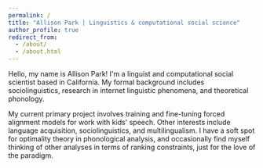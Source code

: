 ```yaml
---
permalink: /
title: "Allison Park | Linguistics & computational social science"
author_profile: true
redirect_from: 
  - /about/
  - /about.html
---
```

Hello, my name is Allison Park! I'm a linguist and computational social scientist based in California. My formal background includes sociolinguistics, research in internet linguistic phenomena, and theoretical phonology.

My current primary project involves training and fine-tuning forced alignment models for work with kids' speech. Other interests include language acquisition, sociolinguistics, and multilingualism. I have a soft spot for optimality theory in phonological analysis, and occasionally find myself thinking of other analyses in terms of ranking constraints, just for the love of the paradigm.
